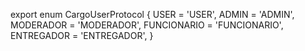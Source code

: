 export enum CargoUserProtocol {
  USER = 'USER',
  ADMIN = 'ADMIN',
  MODERADOR = 'MODERADOR',
  FUNCIONARIO = 'FUNCIONARIO',
  ENTREGADOR = 'ENTREGADOR',
}
